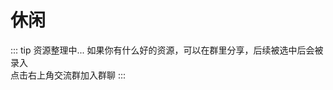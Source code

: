# 休闲

::: tip 资源整理中...
如果你有什么好的资源，可以在群里分享，后续被选中后会被录入 <br>
点击右上角交流群加入群聊
:::

<!-- [知识指南](https://zh.wikihow.com/%E9%A6%96%E9%A1%B5) -->

<!-- [物种 2000 中国节点 中国生物物种名录 (sp2000.org.cn)](http://www.sp2000.org.cn/)

[十万个为什么 - 在线青少年百科全书 (10why.net)](https://10why.net/) -->

<!-- [无版权背景音乐的网站-vlog 小站 (vlogxz.com)](https://www.vlogxz.com/archives/2757) -->

<!-- [心灵毒鸡汤 - 全网最经典的毒鸡汤语录收集 (nihaowua.com)](https://www.nihaowua.com/home.html) -->

<!-- [你好污啊 - 撩汉/撩妹套路金句大全撩他/她更污更湿润 (nihaowua.com)](https://www.nihaowua.com/) -->

<!-- [window 系列假背景图片，上班摸鱼必备](https://fakeupdate.net/) -->

<!-- [辞职信生成器\_辞职报告在线生成工具 (cizhixin.com)](https://www.cizhixin.com/czx/) -->
